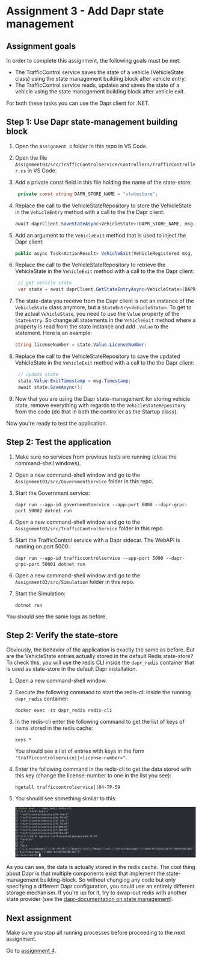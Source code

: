 # Assignment 3 - Add Dapr state management

## Assignment goals

In order to complete this assignment, the following goals must be met:

- The TrafficControl service saves the state of a vehicle (VehicleState class) using the state management building block after vehicle entry.
- The TrafficControl service reads, updates and saves the state of a vehicle using the state management building block after vehicle exit.

For both these tasks you can use the Dapr client for .NET.

## Step 1: Use Dapr state-management building block

1. Open the `Assignment 3` folder in this repo in VS Code.

2. Open the file `Assignment03/src/TrafficControlService/Controllers/TrafficController.cs` in VS Code.

3. Add a private const field in this file holding the name of the state-store:

   ```csharp
    private const string DAPR_STORE_NAME = "statestore";
   ```

4. Replace the call to the VehicleStateRepository to store the VehicleState in the `VehicleEntry` method with a call to the the Dapr client:

   ```csharp
   await daprClient.SaveStateAsync<VehicleState>(DAPR_STORE_NAME, msg.LicenseNumber, vehicleState);
   ```

5. Add an argument to the `VehicleExit` method that is used to inject the Dapr client:

   ```csharp
   public async Task<ActionResult> VehicleExit(VehicleRegistered msg, [FromServices] IHttpClientFactory httpClientFactory, [FromServices] DaprClient daprClient)

   ```

6. Replace the call to the VehicleStateRepository to retrieve the VehicleState in the `VehicleExit` method with a call to the the Dapr client:

   ```csharp
    // get vehicle state
    var state = await daprClient.GetStateEntryAsync<VehicleState>(DAPR_STORE_NAME, msg.LicenseNumber);
   ```

7. The state-data you receive from the Dapr client is not an instance of the `VehicleState` class anymore, but a `StateEntry<VehicleState>`. To get to the actual `VehicleState`, you need to use the `Value` property of the `StateEntry`. So change all statements in the `VehicleExit` method where a property is read from the state instance and add `.Value` to the statement. Here is an example:

   ```csharp
   string licenseNumber = state.Value.LicenseNumber;
   ```

8. Replace the call to the VehicleStateRepository to save the updated VehicleState in the `VehicleExit` method with a call to the the Dapr client:

   ```csharp
    // update state
    state.Value.ExitTimestamp = msg.Timestamp;
    await state.SaveAsync();
   ```

9. Now that you are using the Dapr state-management for storing vehicle state, remove everything with regards to the `VehicleStateRepository` from the code (do that in both the controller as the Startup class).

Now you're ready to test the application.

## Step 2: Test the application

1. Make sure no services from previous tests are running (close the command-shell windows).

2. Open a new command-shell window and go to the `Assignment03/src/GovernmentService` folder in this repo.

3. Start the Government service:

   ```
   dapr run --app-id governmentservice --app-port 6000 --dapr-grpc-port 50002 dotnet run
   ```

2. Open a new command-shell window and go to the `Assignment03/src/TrafficControlService` folder in this repo.

3. Start the TrafficControl service with a Dapr sidecar. The WebAPI is running on port 5000:

   ```
   dapr run --app-id trafficcontrolservice --app-port 5000 --dapr-grpc-port 50001 dotnet run
   ```

4. Open a new command-shell window and go to the `Assignment03/src/Simulation` folder in this repo.

5. Start the Simulation:

   ```
   dotnet run
   ```

You should see the same logs as before.

## Step 2: Verify the state-store

 Obviously, the behavior of the application is exactly the same as before. But are the VehicleState entries actually stored in the default Redis state-store? To check this, you will use the redis CLI inside the `dapr_redis` container that is used as state-store in the default Dapr installation.

1. Open a new command-shell window.

2. Execute the following command to start the redis-cli inside the running `dapr_redis` container:

   ```
   docker exec -it dapr_redis redis-cli
   ```

3. In the redis-cli enter the following command to get the list of keys of items stored in the redis cache:

   ```
   keys *
   ```

   You should see a list of entries with keys in the form `"trafficcontrolservice||<license-number>"`.

4. Enter the following command in the redis-cli to get the data stored with this key (change the license-number to one in the list you see):

   ```
   hgetall trafficcontrolservice||04-TP-59
   ```

5. You should see something similar to this:

   ![](img/redis-cli.png)

As you can see, the data is actually stored in the redis cache. The cool thing about Dapr is that multiple components exist that implement the state-management building-block. So without changing any code but only specifying a different Dapr configuration, you could use an entirely different storage mechanism. If you're up for it, try to swap-out redis with another state provider (see the [dapr-documentation on state management](https://github.com/dapr/docs/blob/master/concepts/state-management/README.md)).


## Next assignment

Make sure you stop all running processes before proceeding to the next assignment.

Go to [assignment 4](../Assignment04/README.md).